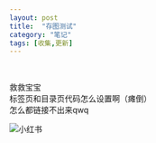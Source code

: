 ```yaml
---
layout: post
title:  "存图测试"
category: "笔记"
tags: [收集,更新]
---
```

<!--模板：<img src="网址" alt="标题" width="300" height="300"> 不行 都会挂掉呜呜-->
<br>

救救宝宝<br>
标签页和目录页代码怎么设置啊（瘫倒）<br>
怎么都链接不出来qwq

<img src="https://i.hd-r.cn/809db447c435506465b26d91fb7e0064.png"
alt="小红书" width="" height="">

